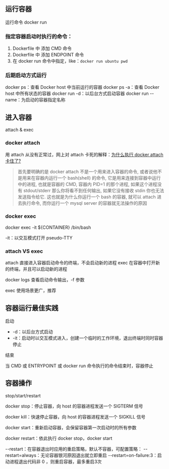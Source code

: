 
## 运行容器


运行命令 docker run

### 指定容器启动时执行的命令：
1. Dockerfile 中 添加 CMD 命令
2. Dockerfile 中 添加 ENDPOINT 命令
3. 在 docker run 命令中指定，like：`docker run ubuntu pwd`

### 后期启动方式运行
docker ps：查看 Docker host 中当前运行的容器
docker ps -a：查看 Docker host 中所有状态的容器
docker run -d：以后台方式启动容器
docker run --name：为启动的容器指定名称

## 进入容器

attach & exec

### docker attach

用 attach 从没有正常过，网上对 attach 卡死的解释：[为什么执行 docker attach 卡住了?](https://www.lsproc.com/post/docker-faq#toc_16)
> 首先要明确的是 docker attach 不是一个用来进入容器的命令, 或者说他不是用来在容器内运行一个 bash(shell) 的命令, 它是用来连接到容器中运行中的进程, 也就是容器的 CMD, 容器内 PID=1 的那个进程, 如果这个进程没有 stdout/stderr 那么你将看不到任何输出, 如果它没有接收 stdin 你也无法发送指令给它. 这也就是为什么你运行一个 bash 的容器, 就可以 attach 进去执行命令, 而你运行一个 mysql server 的容器就无法操作的原因

### docker exec

docker exec -it ${CONTAINER} /bin/bash

-it：以交互模式打开 pseudo-TTY

### attach VS exec

attach 直接进入容器启动命令的终端，不会启动新的进程
exec 在容器中打开新的终端，并且可以启动新的进程

docker logs 查看启动命令输出，-f 参数

exec 使用场景更广，推荐

## 容器运行最佳实践

启动

- -d：以后台方式启动
- -it：启动时以交互模式进入，创建一个临时的工作环境，退出终端时同时容器停止

结束

当 CMD 或 ENTRYPOINT 或 docker run 命令执行的命令结束时，容器停止

## 容器操作

stop/start/restart

docker stop：停止容器，向 host 的容器进程发送一个 SIGTERM 信号

docker kill：快速停止容器，向 host 的容器进程发送一个 SIGKILL 信号

docker start：重新启动容器，会保留容器第一次启动时的所有参数

docker restart：依此执行 docker stop，docker start

--restart：在容器退出时应用的重启策略，默认不容器，可配置策略：
    --restart=always：无论容器银河原因退出就立即重启
    --restart=on-failure:3：启动进程退出代码非 0 ，则重启容器，最多重启3次